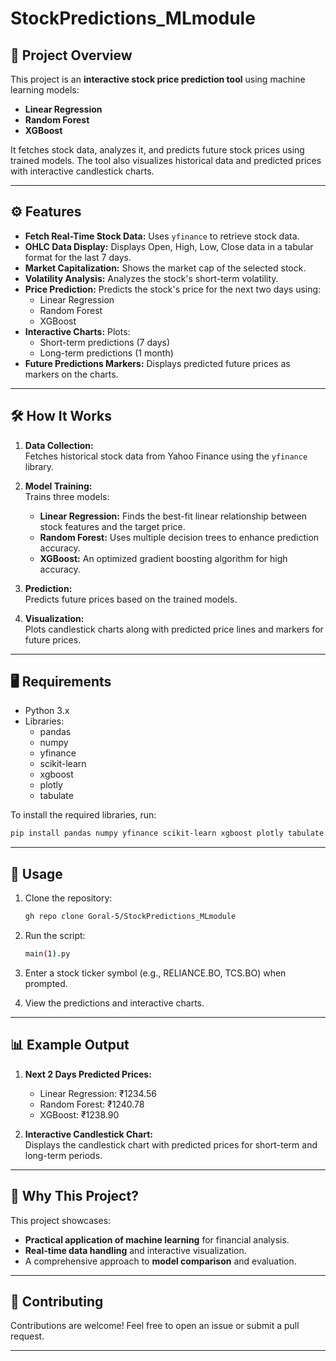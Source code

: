 # StockPredictions_MLmodule
## 📜 Project Overview
This project is an **interactive stock price prediction tool** using machine learning models:  
- **Linear Regression**
- **Random Forest**
- **XGBoost**

It fetches stock data, analyzes it, and predicts future stock prices using trained models. The tool also visualizes historical data and predicted prices with interactive candlestick charts.

---

## ⚙️ Features
- **Fetch Real-Time Stock Data:** Uses `yfinance` to retrieve stock data.
- **OHLC Data Display:** Displays Open, High, Low, Close data in a tabular format for the last 7 days.
- **Market Capitalization:** Shows the market cap of the selected stock.
- **Volatility Analysis:** Analyzes the stock's short-term volatility.
- **Price Prediction:** Predicts the stock's price for the next two days using:
  - Linear Regression
  - Random Forest
  - XGBoost
- **Interactive Charts:** Plots:
  - Short-term predictions (7 days)
  - Long-term predictions (1 month)
- **Future Predictions Markers:** Displays predicted future prices as markers on the charts.

---

## 🛠️ How It Works
1. **Data Collection:**  
   Fetches historical stock data from Yahoo Finance using the `yfinance` library.
   
2. **Model Training:**  
   Trains three models:
   - **Linear Regression:** Finds the best-fit linear relationship between stock features and the target price.
   - **Random Forest:** Uses multiple decision trees to enhance prediction accuracy.
   - **XGBoost:** An optimized gradient boosting algorithm for high accuracy.

3. **Prediction:**  
   Predicts future prices based on the trained models.

4. **Visualization:**  
   Plots candlestick charts along with predicted price lines and markers for future prices.

---

## 🖥️ Requirements
- Python 3.x
- Libraries:
  - pandas
  - numpy
  - yfinance
  - scikit-learn
  - xgboost
  - plotly
  - tabulate

To install the required libraries, run:
```bash
pip install pandas numpy yfinance scikit-learn xgboost plotly tabulate
```

---

## 🚀 Usage
1. Clone the repository:
   ```bash
   gh repo clone Goral-5/StockPredictions_MLmodule
   ```
3. Run the script:
   ```bash
   main(1).py
   ```

4. Enter a stock ticker symbol (e.g., RELIANCE.BO, TCS.BO) when prompted.
5. View the predictions and interactive charts.

---

## 📊 Example Output
1. **Next 2 Days Predicted Prices:**  
   - Linear Regression: ₹1234.56  
   - Random Forest: ₹1240.78  
   - XGBoost: ₹1238.90  

2. **Interactive Candlestick Chart:**  
   Displays the candlestick chart with predicted prices for short-term and long-term periods.

---

## 🤔 Why This Project?
This project showcases:
- **Practical application of machine learning** for financial analysis.
- **Real-time data handling** and interactive visualization.
- A comprehensive approach to **model comparison** and evaluation.

---

## 🙌 Contributing
Contributions are welcome! Feel free to open an issue or submit a pull request.

---

